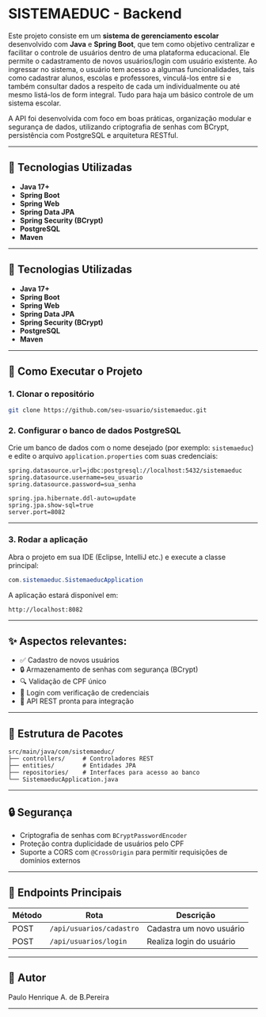 # SISTEMAEDUC - Backend

Este projeto consiste em um **sistema de gerenciamento escolar** desenvolvido com **Java** e **Spring Boot**, que tem como objetivo centralizar e facilitar o controle de usuários dentro de uma plataforma educacional. Ele permite o cadastramento de novos usuários/login com usuário existente.
Ao ingressar no sistema, o usuário tem acesso a algumas funcionalidades, tais como cadastrar alunos, escolas e professores, vinculá-los entre si e também consultar dados a respeito de cada um individualmente ou até mesmo listá-los de form integral. Tudo para haja um básico controle de um sistema escolar.

A API foi desenvolvida com foco em boas práticas, organização modular e segurança de dados, utilizando criptografia de senhas com BCrypt, persistência com PostgreSQL e arquitetura RESTful.

---

## 📌 Tecnologias Utilizadas

- **Java 17+**
- **Spring Boot**
- **Spring Web**
- **Spring Data JPA**
- **Spring Security (BCrypt)**
- **PostgreSQL**
- **Maven**

---

## 📌 Tecnologias Utilizadas

- **Java 17+**
- **Spring Boot**
- **Spring Web**
- **Spring Data JPA**
- **Spring Security (BCrypt)**
- **PostgreSQL**
- **Maven**

---

## 🚀 Como Executar o Projeto

### 1. Clonar o repositório

```bash
git clone https://github.com/seu-usuario/sistemaeduc.git
```

### 2. Configurar o banco de dados PostgreSQL

Crie um banco de dados com o nome desejado (por exemplo: `sistemaeduc`) e edite o arquivo `application.properties` com suas credenciais:

```properties
spring.datasource.url=jdbc:postgresql://localhost:5432/sistemaeduc
spring.datasource.username=seu_usuario
spring.datasource.password=sua_senha

spring.jpa.hibernate.ddl-auto=update
spring.jpa.show-sql=true
server.port=8082
```

---

### 3. Rodar a aplicação

Abra o projeto em sua IDE (Eclipse, IntelliJ etc.) e execute a classe principal:

```java
com.sistemaeduc.SistemaeducApplication
```

A aplicação estará disponível em:

```
http://localhost:8082
```

---

## ✨ Aspectos relevantes:

- ✅ Cadastro de novos usuários
- 🔒 Armazenamento de senhas com segurança (BCrypt)
- 🔍 Validação de CPF único
- 🔑 Login com verificação de credenciais
- 📡 API REST pronta para integração

---

## 📂 Estrutura de Pacotes

```
src/main/java/com/sistemaeduc/
├── controllers/     # Controladores REST
├── entities/        # Entidades JPA
├── repositories/    # Interfaces para acesso ao banco
└── SistemaeducApplication.java
```

---

## 🔒 Segurança

- Criptografia de senhas com `BCryptPasswordEncoder`
- Proteção contra duplicidade de usuários pelo CPF
- Suporte a CORS com `@CrossOrigin` para permitir requisições de domínios externos

---

## 📄 Endpoints Principais

| Método | Rota                        | Descrição                     |
|--------|-----------------------------|-------------------------------|
| POST   | `/api/usuarios/cadastro`    | Cadastra um novo usuário      |
| POST   | `/api/usuarios/login`       | Realiza login do usuário      |

---

## 👤 Autor

Paulo Henrique A. de B.Pereira

---

